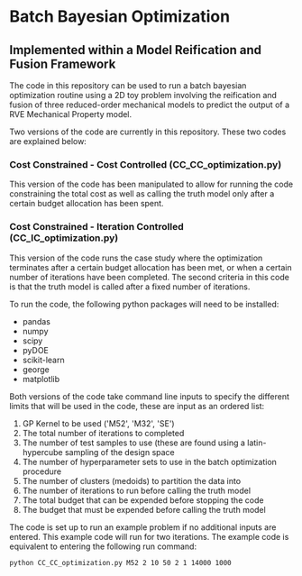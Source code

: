 # Batch Bayesian Optimization
## Implemented within a Model Reification and Fusion Framework

The code in this repository can be used to run a batch bayesian optimization routine using a 2D toy problem involving the reification and fusion of three reduced-order mechanical models to predict the output of a RVE Mechanical Property model.

Two versions of the code are currently in this repository. These two codes are explained below:

### Cost Constrained - Cost Controlled (CC_CC_optimization.py)
This version of the code has been manipulated to allow for running the code constraining the total cost as well as calling the truth model only after a certain budget allocation has been spent. 

### Cost Constrained - Iteration Controlled (CC_IC_optimization.py)
This version of the code runs the case study where the optimization terminates after a certain budget allocation has been met, or when a certain number of iterations have been completed. The second criteria in this code is that the truth model is called after a fixed number of iterations.

To run the code, the following python packages will need to be installed:
- pandas
- numpy
- scipy
- pyDOE
- scikit-learn
- george
- matplotlib

Both versions of the code take command line inputs to specify the different limits that will be used in the code, these are input as an ordered list:
1. GP Kernel to be used ('M52', 'M32', 'SE')
2. The total number of iterations to completed
3. The number of test samples to use (these are found using a latin-hypercube sampling of the design space
4. The number of hyperparameter sets to use in the batch optimization procedure
5. The number of clusters (medoids) to partition the data into
6. The number of iterations to run before calling the truth model
7. The total budget that can be expended before stopping the code
8. The budget that must be expended before calling the truth model

The code is set up to run an example problem if no additional inputs are entered. This example code will run for two iterations. The example code is equivalent to entering the following run command:

```
python CC_CC_optimization.py M52 2 10 50 2 1 14000 1000
```


